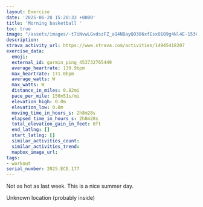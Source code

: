 ```yaml
---
layout: Exercise
date: '2025-06-28 15:20:33 +0000'
title: 'Morning basketball '
toc: true
image: "/assets/images/-t7iNvwLGvdszFZ_aQ4NBayQO386xfEsxO1Q9g4Nl4E-1536x2048.jpg.jpeg"
description:
strava_activity_url: https://www.strava.com/activities/14945418207
exercise_data:
  emoji:
  external_id: garmin_ping_453732765449
  average_heartrate: 139.9bpm
  max_heartrate: 171.0bpm
  average_watts: W
  max_watts: W
  distance_in_miles: 0.82mi
  pace_per_mile: 156m51s/mi
  elevation_high: 0.0m
  elevation_low: 0.0m
  moving_time_in_hours_s: 2h8m28s
  elapsed_time_in_hours_s: 2h8m28s
  total_elevation_gain_in_feet: 0ft
  end_latlng: []
  start_latlng: []
  similar_activities_count:
  similar_activities_trend:
  mapbox_image_url:
tags:
- workout
serial_number: 2025.ECE.177
---
```

Not as hot as last week. This is a nice summer day.

Unknown location (probably inside)
